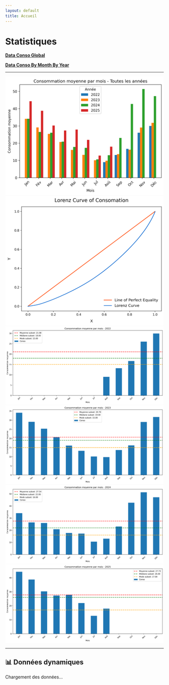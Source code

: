 ```yaml
---
layout: default
title: Accueil
---
```

<h1>Statistiques</h1>

**[Data Conso Global](PowerConsoGlobal.md)**

**[Data Conso By Month By Year](ConsoByMonthByYear.md)**

---

![image](images/ConsoGlobal.png)
![image](images/ConsoGlobalLorenz.png)
![image](images/ConsoByMonthByYear2022.png)
![image](images/ConsoByMonthByYear2023.png)
![image](images/ConsoByMonthByYear2024.png)
![image](images/ConsoByMonthByYear2025.png)

---

## 📊 Données dynamiques

<p id="message">Chargement des données...</p>
<script src="js/main.js"></script>